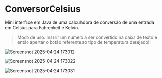 # ConversorCelsius
Mini interface em Java de uma calculadora de conversão de uma entrada em Celsius para Fahrenheit e Kelvin.

> Modo de uso: Inserir um número a ser convertido na caixa de texto e então apertar o botão referente ao tipo de temperatura desejado!!


![Screenshot 2025-04-24 173012](https://github.com/user-attachments/assets/d00fe53f-b745-4d49-9034-ba98014c609a)


![Screenshot 2025-04-24 173022](https://github.com/user-attachments/assets/24c4914e-eb81-404c-9a64-e12732dc6fa6)


![Screenshot 2025-04-24 173031](https://github.com/user-attachments/assets/cf9f0049-e065-435b-8b7f-c235f3ff1e9c)
